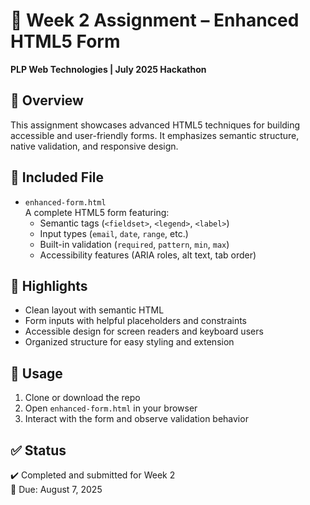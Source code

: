 # 📄 Week 2 Assignment – Enhanced HTML5 Form  
**PLP Web Technologies | July 2025 Hackathon**

## 🔧 Overview  
This assignment showcases advanced HTML5 techniques for building accessible and user-friendly forms. It emphasizes semantic structure, native validation, and responsive design.

## 📁 Included File  
- `enhanced-form.html`  
  A complete HTML5 form featuring:
  - Semantic tags (`<fieldset>`, `<legend>`, `<label>`)
  - Input types (`email`, `date`, `range`, etc.)
  - Built-in validation (`required`, `pattern`, `min`, `max`)
  - Accessibility features (ARIA roles, alt text, tab order)

## 🎯 Highlights  
- Clean layout with semantic HTML  
- Form inputs with helpful placeholders and constraints  
- Accessible design for screen readers and keyboard users  
- Organized structure for easy styling and extension

## 🚀 Usage  
1. Clone or download the repo  
2. Open `enhanced-form.html` in your browser  
3. Interact with the form and observe validation behavior

## ✅ Status  
✔️ Completed and submitted for Week 2  
📅 Due: August 7, 2025
